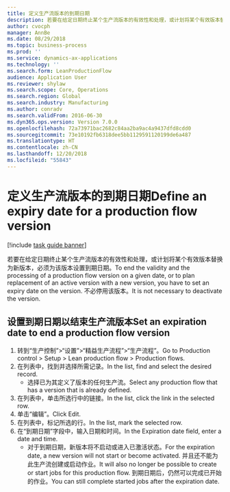 ```yaml
---
title: 定义生产流版本的到期日期
description: 若要在给定日期终止某个生产流版本的有效性和处理，或计划将某个有效版本替换为新版本，必须为该版本设置到期日期。
author: cvocph
manager: AnnBe
ms.date: 08/29/2018
ms.topic: business-process
ms.prod: ''
ms.service: dynamics-ax-applications
ms.technology: ''
ms.search.form: LeanProductionFlow
audience: Application User
ms.reviewer: shylaw
ms.search.scope: Core, Operations
ms.search.region: Global
ms.search.industry: Manufacturing
ms.author: conradv
ms.search.validFrom: 2016-06-30
ms.dyn365.ops.version: Version 7.0.0
ms.openlocfilehash: 72a73971bac2682c84aa2ba9ac4a9437dfd8cdd0
ms.sourcegitcommit: 73e10192fb6318dee5bb1129591120199de6a487
ms.translationtype: HT
ms.contentlocale: zh-CN
ms.lasthandoff: 12/20/2018
ms.locfileid: "55843"
---
```

# <a name="define-an-expiry-date-for-a-production-flow-version"></a><span data-ttu-id="c8d45-103">定义生产流版本的到期日期</span><span class="sxs-lookup"><span data-stu-id="c8d45-103">Define an expiry date for a production flow version</span></span>

[!include [task guide banner](../../includes/task-guide-banner.md)]

<span data-ttu-id="c8d45-104">若要在给定日期终止某个生产流版本的有效性和处理，或计划将某个有效版本替换为新版本，必须为该版本设置到期日期。</span><span class="sxs-lookup"><span data-stu-id="c8d45-104">To end the validity and the processing of a production flow version on a given date, or to plan replacement of an active version with a new version, you have to set an expiry date on the version.</span></span> <span data-ttu-id="c8d45-105">不必停用该版本。</span><span class="sxs-lookup"><span data-stu-id="c8d45-105">It is not necessary to deactivate the version.</span></span>


## <a name="set-an-expiration-date-to-end-a-production-flow-version"></a><span data-ttu-id="c8d45-106">设置到期日期以结束生产流版本</span><span class="sxs-lookup"><span data-stu-id="c8d45-106">Set an expiration date to end a production flow version</span></span>
1. <span data-ttu-id="c8d45-107">转到“生产控制”>“设置”>“精益生产流程”>“生产流程”。</span><span class="sxs-lookup"><span data-stu-id="c8d45-107">Go to Production control > Setup > Lean production flow > Production flows.</span></span>
2. <span data-ttu-id="c8d45-108">在列表中，找到并选择所需记录。</span><span class="sxs-lookup"><span data-stu-id="c8d45-108">In the list, find and select the desired record.</span></span>
    * <span data-ttu-id="c8d45-109">选择已为其定义了版本的任何生产流。</span><span class="sxs-lookup"><span data-stu-id="c8d45-109">Select any production flow that has a version that is already defined.</span></span>  
3. <span data-ttu-id="c8d45-110">在列表中，单击所选行中的链接。</span><span class="sxs-lookup"><span data-stu-id="c8d45-110">In the list, click the link in the selected row.</span></span>
4. <span data-ttu-id="c8d45-111">单击“编辑”。</span><span class="sxs-lookup"><span data-stu-id="c8d45-111">Click Edit.</span></span>
5. <span data-ttu-id="c8d45-112">在列表中，标记所选的行。</span><span class="sxs-lookup"><span data-stu-id="c8d45-112">In the list, mark the selected row.</span></span>
6. <span data-ttu-id="c8d45-113">在“到期日期”字段中，输入日期和时间。</span><span class="sxs-lookup"><span data-stu-id="c8d45-113">In the Expiration date field, enter a date and time.</span></span>
    * <span data-ttu-id="c8d45-114">对于到期日期，新版本将不启动或进入已激活状态。</span><span class="sxs-lookup"><span data-stu-id="c8d45-114">For the expiration date, a new version will not start or become activated.</span></span> <span data-ttu-id="c8d45-115">并且还不能为此生产流创建或启动作业。</span><span class="sxs-lookup"><span data-stu-id="c8d45-115">It will also no longer be possible to create or start jobs for this production flow.</span></span> <span data-ttu-id="c8d45-116">到期日期后，仍然可以完成已开始的作业。</span><span class="sxs-lookup"><span data-stu-id="c8d45-116">You can still complete started jobs after the expiration date.</span></span>  

